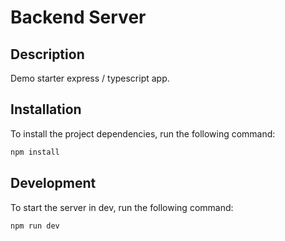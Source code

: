 # Backend Server

## Description

Demo starter express / typescript app.

## Installation

To install the project dependencies, run the following command:

```bash
npm install
```

## Development

To start the server in dev, run the following command:

```bash
npm run dev
```
